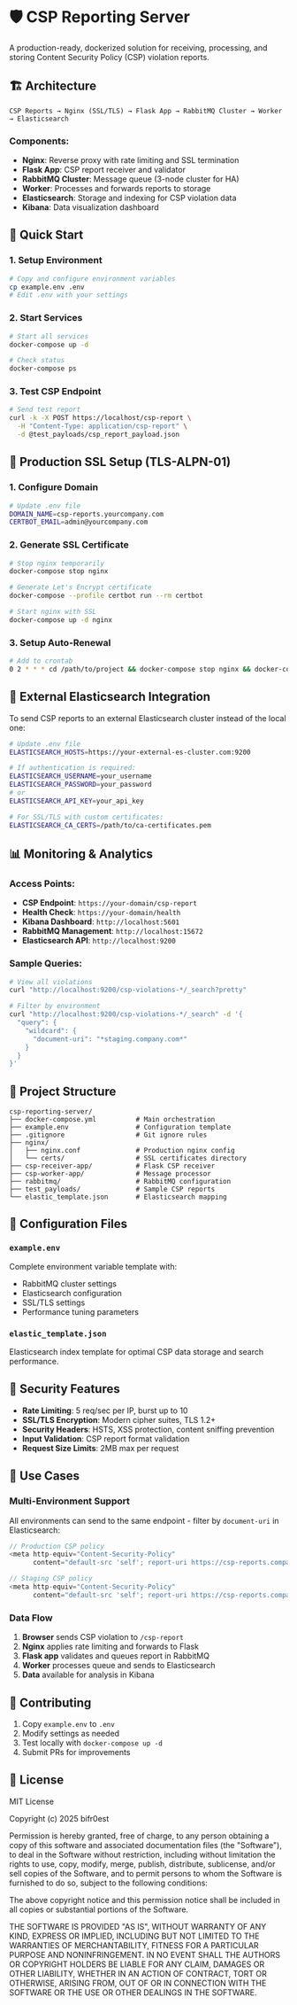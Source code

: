 # 🛡️ CSP Reporting Server

A production-ready, dockerized solution for receiving, processing, and storing Content Security Policy (CSP) violation reports.

## 🏗️ Architecture

```
CSP Reports → Nginx (SSL/TLS) → Flask App → RabbitMQ Cluster → Worker → Elasticsearch
```

### Components:
- **Nginx**: Reverse proxy with rate limiting and SSL termination
- **Flask App**: CSP report receiver and validator
- **RabbitMQ Cluster**: Message queue (3-node cluster for HA)
- **Worker**: Processes and forwards reports to storage
- **Elasticsearch**: Storage and indexing for CSP violation data
- **Kibana**: Data visualization dashboard

## 🚀 Quick Start

### 1. Setup Environment
```bash
# Copy and configure environment variables
cp example.env .env
# Edit .env with your settings
```

### 2. Start Services
```bash
# Start all services
docker-compose up -d

# Check status
docker-compose ps
```

### 3. Test CSP Endpoint
```bash
# Send test report
curl -k -X POST https://localhost/csp-report \
  -H "Content-Type: application/csp-report" \
  -d @test_payloads/csp_report_payload.json
```

## 🔐 Production SSL Setup (TLS-ALPN-01)

### 1. Configure Domain
```bash
# Update .env file
DOMAIN_NAME=csp-reports.yourcompany.com
CERTBOT_EMAIL=admin@yourcompany.com
```

### 2. Generate SSL Certificate
```bash
# Stop nginx temporarily
docker-compose stop nginx

# Generate Let's Encrypt certificate
docker-compose --profile certbot run --rm certbot

# Start nginx with SSL
docker-compose up -d nginx
```

### 3. Setup Auto-Renewal
```bash
# Add to crontab
0 2 * * * cd /path/to/project && docker-compose stop nginx && docker-compose --profile certbot run --rm certbot renew --quiet && docker-compose up -d nginx
```

## 🏢 External Elasticsearch Integration

To send CSP reports to an external Elasticsearch cluster instead of the local one:

```bash
# Update .env file
ELASTICSEARCH_HOSTS=https://your-external-es-cluster.com:9200

# If authentication is required:
ELASTICSEARCH_USERNAME=your_username
ELASTICSEARCH_PASSWORD=your_password
# or
ELASTICSEARCH_API_KEY=your_api_key

# For SSL/TLS with custom certificates:
ELASTICSEARCH_CA_CERTS=/path/to/ca-certificates.pem
```


## 📊 Monitoring & Analytics

### Access Points:
- **CSP Endpoint**: `https://your-domain/csp-report`
- **Health Check**: `https://your-domain/health`
- **Kibana Dashboard**: `http://localhost:5601`
- **RabbitMQ Management**: `http://localhost:15672`
- **Elasticsearch API**: `http://localhost:9200`

### Sample Queries:
```bash
# View all violations
curl "http://localhost:9200/csp-violations-*/_search?pretty"

# Filter by environment
curl "http://localhost:9200/csp-violations-*/_search" -d '{
  "query": {
    "wildcard": {
      "document-uri": "*staging.company.com*"
    }
  }
}'
```

## 📁 Project Structure

```
csp-reporting-server/
├── docker-compose.yml          # Main orchestration
├── example.env                 # Configuration template
├── .gitignore                  # Git ignore rules
├── nginx/
│   ├── nginx.conf              # Production nginx config
│   └── certs/                  # SSL certificates directory
├── csp-receiver-app/           # Flask CSP receiver
├── csp-worker-app/             # Message processor
├── rabbitmq/                   # RabbitMQ configuration
├── test_payloads/              # Sample CSP reports
└── elastic_template.json       # Elasticsearch mapping
```

## 🔧 Configuration Files

### `example.env`
Complete environment variable template with:
- RabbitMQ cluster settings
- Elasticsearch configuration
- SSL/TLS settings
- Performance tuning parameters

### `elastic_template.json`
Elasticsearch index template for optimal CSP data storage and search performance.

## 🚨 Security Features

- **Rate Limiting**: 5 req/sec per IP, burst up to 10
- **SSL/TLS Encryption**: Modern cipher suites, TLS 1.2+
- **Security Headers**: HSTS, XSS protection, content sniffing prevention
- **Input Validation**: CSP report format validation
- **Request Size Limits**: 2MB max per request

## 🎯 Use Cases

### Multi-Environment Support
All environments can send to the same endpoint - filter by `document-uri` in Elasticsearch:
```javascript
// Production CSP policy
<meta http-equiv="Content-Security-Policy" 
      content="default-src 'self'; report-uri https://csp-reports.company.com/csp-report">

// Staging CSP policy  
<meta http-equiv="Content-Security-Policy" 
      content="default-src 'self'; report-uri https://csp-reports.company.com/csp-report">
```

### Data Flow
1. **Browser** sends CSP violation to `/csp-report`
2. **Nginx** applies rate limiting and forwards to Flask
3. **Flask app** validates and queues report in RabbitMQ
4. **Worker** processes queue and sends to Elasticsearch
5. **Data** available for analysis in Kibana

## 🤝 Contributing

1. Copy `example.env` to `.env`
2. Modify settings as needed
3. Test locally with `docker-compose up -d`
4. Submit PRs for improvements

## 📜 License

MIT License

Copyright (c) 2025 bifr0est

Permission is hereby granted, free of charge, to any person obtaining a copy
of this software and associated documentation files (the "Software"), to deal
in the Software without restriction, including without limitation the rights
to use, copy, modify, merge, publish, distribute, sublicense, and/or sell
copies of the Software, and to permit persons to whom the Software is
furnished to do so, subject to the following conditions:

The above copyright notice and this permission notice shall be included in all
copies or substantial portions of the Software.

THE SOFTWARE IS PROVIDED "AS IS", WITHOUT WARRANTY OF ANY KIND, EXPRESS OR
IMPLIED, INCLUDING BUT NOT LIMITED TO THE WARRANTIES OF MERCHANTABILITY,
FITNESS FOR A PARTICULAR PURPOSE AND NONINFRINGEMENT. IN NO EVENT SHALL THE
AUTHORS OR COPYRIGHT HOLDERS BE LIABLE FOR ANY CLAIM, DAMAGES OR OTHER
LIABILITY, WHETHER IN AN ACTION OF CONTRACT, TORT OR OTHERWISE, ARISING FROM,
OUT OF OR IN CONNECTION WITH THE SOFTWARE OR THE USE OR OTHER DEALINGS IN THE
SOFTWARE.